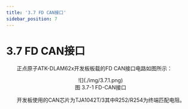 ```yaml
---
title: '3.7 FD CAN接口'
sidebar_position: 7
---
```


# 3.7 FD CAN接口

&emsp;&emsp;正点原子ATK-DLAM62x开发板板载的FD CAN接口电路如图所示：

<center>
![](./img/3.7.1.png)<br />
图 3.7-1 FD-CAN接口
</center>

&emsp;&emsp;开发板使用的CAN芯片为TJA1042T/3其中R252/R254为终端匹配电阻。